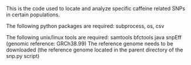 This is the code used to locate and analyze specific caffeine related SNPs in certain populations.

The following python packages are required:
subprocess, os, csv

The following unix/linux tools are required:
samtools
bfctools
java
snpEff
(genomic reference: GRCh38.99)
The reference genome needs to be downloaded (the reference genome located in the parent directory of the snp.py script)

